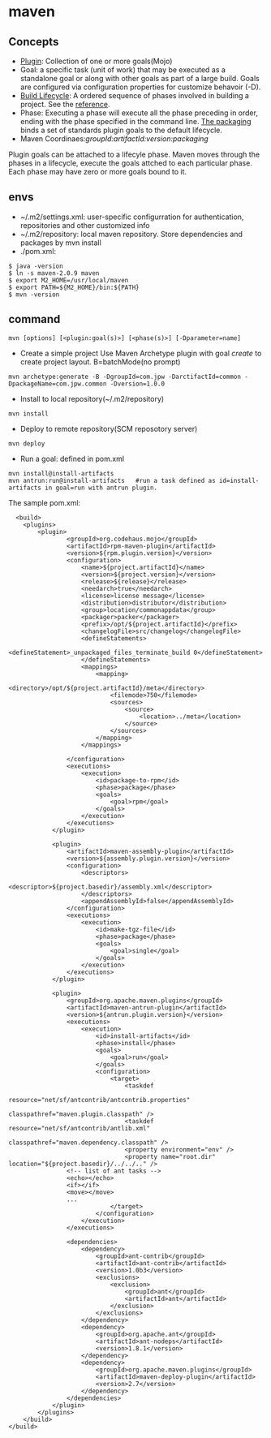 # maven

## Concepts
- [Plugin](https://maven.apache.org/guides/introduction/introduction-to-plugins.html): Collection of one or more goals(Mojo)
- Goal: a specific task (unit of work) that may be executed as a standalone goal or along with other goals as part of a large build. Goals are configured via configuration properties for customize behavoir (-D).
- [Build Lifecycle](https://maven.apache.org/guides/introduction/introduction-to-the-lifecycle.html): A ordered sequence of phases involved in building a project. See the [reference](https://maven.apache.org/guides/introduction/introduction-to-the-lifecycle.html#Lifecycle_Reference).
- Phase: Executing a phase will execute all the phase preceding in order, ending with the phase specified in the command line. [The packaging](https://maven.apache.org/guides/introduction/introduction-to-the-lifecycle.html#Packaging) binds a set of standards plugin goals  to the default lifecycle.
- Maven Coordinaes:*groupId:artifactId:version:packaging*

Plugin goals can be attached to a lifecyle phase. Maven moves through the phases in a lifecycle, execute the goals attched to each particular phase. Each phase may have zero or more goals bound to it.

## envs
- ~/.m2/settings.xml: user-specific configurration for authentication, repositories and other customized info
- ~/.m2/repository: local maven repository. Store dependencies and packages by mvn install
- ./pom.xml:
```
$ java -version
$ ln -s maven-2.0.9 maven
$ export M2_HOME=/usr/local/maven
$ export PATH=${M2_HOME}/bin:${PATH}
$ mvn -version
```

## command
```
mvn [options] [<plugin:goal(s)>] [<phase(s)>] [-Dparameter=name]
```
- Create a simple project
Use Maven Archetype plugin with goal *create* to create project layout. B=batchMode(no prompt)
```
mvn archetype:generate -B -DgroupId=com.jpw -DarctifactId=common -DpackageName=com.jpw.common -Dversion=1.0.0
```
- Install to local repository(~/.m2/repository)
```
mvn install
```
- Deploy to remote repository(SCM reposotory server)
```
mvn deploy
```
- Run a goal: defined in pom.xml
```
mvn install@install-artifacts
mvn antrun:run@install-artifacts   #run a task defined as id=install-artifacts in goal=run with antrun plugin.
```
The sample pom.xml:
```
  <build>
    <plugins>
  		<plugin>
				<groupId>org.codehaus.mojo</groupId>
				<artifactId>rpm-maven-plugin</artifactId>
				<version>${rpm.plugin.version}</version>
				<configuration>
					<name>${project.artifactId}</name>
					<version>${project.version}</version>
					<release>${release}</release>
					<needarch>true</needarch>
					<license>license message</license>
					<distribution>distributor</distribution>
					<group>location/commonappdata</group>
					<packager>packer</packager>
					<prefix>/opt/${project.artifactId}</prefix>
					<changelogFile>src/changelog</changelogFile>
					<defineStatements>
						<defineStatement>_unpackaged_files_terminate_build 0</defineStatement>
					</defineStatements>
					<mappings>
						<mapping>
							<directory>/opt/${project.artifactId}/meta</directory>
							<filemode>750</filemode>
							<sources>
								<source>
									<location>../meta</location>
								</source>
							</sources>
						</mapping>
					</mappings>

				</configuration>
				<executions>
					<execution>
						<id>package-to-rpm</id>
						<phase>package</phase>
						<goals>
							<goal>rpm</goal>
						</goals>
					</execution>
				</executions>
			</plugin>

			<plugin>
				<artifactId>maven-assembly-plugin</artifactId>
				<version>${assembly.plugin.version}</version>
				<configuration>
					<descriptors>
						<descriptor>${project.basedir}/assembly.xml</descriptor>
					</descriptors>
					<appendAssemblyId>false</appendAssemblyId>
				</configuration>
				<executions>
					<execution>
						<id>make-tgz-file</id>
						<phase>package</phase>
						<goals>
							<goal>single</goal>
						</goals>
					</execution>
				</executions>
			</plugin>
      
			<plugin>
				<groupId>org.apache.maven.plugins</groupId>
				<artifactId>maven-antrun-plugin</artifactId>
				<version>${antrun.plugin.version}</version>
				<executions>
					<execution>
						<id>install-artifacts</id>
						<phase>install</phase>
						<goals>
							<goal>run</goal>
						</goals>
						<configuration>
							<target>
								<taskdef
									resource="net/sf/antcontrib/antcontrib.properties"
									classpathref="maven.plugin.classpath" />
								<taskdef resource="net/sf/antcontrib/antlib.xml"
									classpathref="maven.dependency.classpath" />
								<property environment="env" />
								<property name="root.dir"	location="${project.basedir}/../../.." />
                <!-- list of ant tasks -->
                <echo></echo>
                <if></if>
                <move></move>
                ...
							</target>
						</configuration>
					</execution>                
				</executions>

				<dependencies>
					<dependency>
						<groupId>ant-contrib</groupId>
						<artifactId>ant-contrib</artifactId>
						<version>1.0b3</version>
						<exclusions>
							<exclusion>
								<groupId>ant</groupId>
								<artifactId>ant</artifactId>
							</exclusion>
						</exclusions>
					</dependency>
					<dependency>
						<groupId>org.apache.ant</groupId>
						<artifactId>ant-nodeps</artifactId>
						<version>1.8.1</version>
					</dependency>
					<dependency>
						<groupId>org.apache.maven.plugins</groupId>
						<artifactId>maven-deploy-plugin</artifactId>
						<version>2.7</version>
					</dependency>
				</dependencies>
			</plugin>
		</plugins>
	</build>                
</build>
```
##
